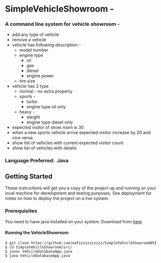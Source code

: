 # SimpleVehicleShowroom -
### A command line system for vehicle showroom -
* add any type of vehicle
* remove a vehicle
* vehicle has following description -
  * model number
  * engine type
    * oil
    * gas
    * diesel
    * engine power
  * tire size
* vehicle has 3 type
    * normal - no extra property
    * sports -
      * turbo
      * engine type oil only
    * heavy -
      * weight
      * engine type diesel only
* expected visitor of show room is 30
* when a new sports vehicle arrive expected visitor increase by 20 and vice
versa
* show list of vehicles with current expected visitor count
* show list of vehicles with details

### Language Preferred: ​ Java

## Getting Started
These instructions will get you a copy of the project up and running on your local machine for development and testing purposes. See deployment for notes on how to deploy the project on a live system.

### Prerequisites
You need to have java installed on your system. Download from [here](https://www.oracle.com/java/technologies/javase-downloads.html)

#### Running the VehicleShowroom
```
$ git clone https://github.com/nafizzzzzzzzzz/SimpleVehicleShowroomDSI
$ cd SimpleVehicleShowroom/src/
$ javac VehicleDatabaseApp.java
$ java VehicleDatabaseApp.java

```
